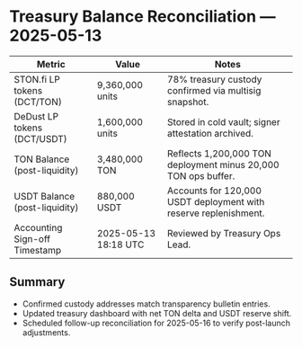 # Treasury Balance Reconciliation — 2025-05-13

| Metric                         | Value           | Notes |
| ------------------------------ | --------------- | ----- |
| STON.fi LP tokens (DCT/TON)    | 9,360,000 units | 78% treasury custody confirmed via multisig snapshot. |
| DeDust LP tokens (DCT/USDT)    | 1,600,000 units | Stored in cold vault; signer attestation archived. |
| TON Balance (post-liquidity)   | 3,480,000 TON    | Reflects 1,200,000 TON deployment minus 20,000 TON ops buffer. |
| USDT Balance (post-liquidity)  | 880,000 USDT     | Accounts for 120,000 USDT deployment with reserve replenishment. |
| Accounting Sign-off Timestamp  | 2025-05-13 18:18 UTC | Reviewed by Treasury Ops Lead. |

## Summary
- Confirmed custody addresses match transparency bulletin entries.
- Updated treasury dashboard with net TON delta and USDT reserve shift.
- Scheduled follow-up reconciliation for 2025-05-16 to verify post-launch adjustments.
